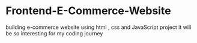 # Frontend-E-Commerce-Website
building e-commerce website using html , css and JavaScript project it will be so interesting for my coding journey
